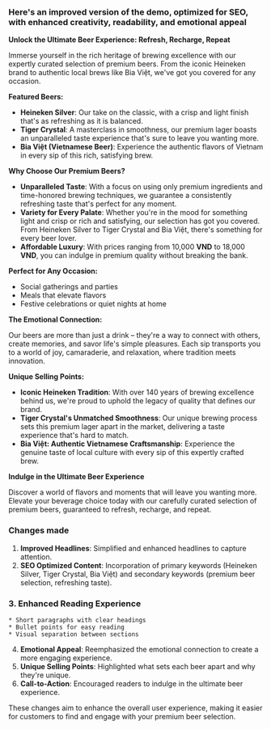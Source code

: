 ### Here's an improved version of the demo, optimized for **SEO**, with enhanced creativity, readability, and emotional appeal

**Unlock the Ultimate Beer Experience: Refresh, Recharge, Repeat**

Immerse yourself in the rich heritage of brewing excellence with our expertly curated selection of premium beers. From the iconic Heineken brand to authentic local brews like Bia Việt, we've got you covered for any occasion.

**Featured Beers:**

* **Heineken Silver**: Our take on the classic, with a crisp and light finish that's as refreshing as it is balanced.
* **Tiger Crystal**: A masterclass in smoothness, our premium lager boasts an unparalleled taste experience that's sure to leave you wanting more.
* **Bia Việt (Vietnamese Beer)**: Experience the authentic flavors of Vietnam in every sip of this rich, satisfying brew.

**Why Choose Our Premium Beers?**

* **Unparalleled Taste**: With a focus on using only premium ingredients and time-honored brewing techniques, we guarantee a consistently refreshing taste that's perfect for any moment.
* **Variety for Every Palate**: Whether you're in the mood for something light and crisp or rich and satisfying, our selection has got you covered. From Heineken Silver to Tiger Crystal and Bia Việt, there's something for every beer lover.
* **Affordable Luxury**: With prices ranging from 10,000 **VND** to 18,000 **VND**, you can indulge in premium quality without breaking the bank.

**Perfect for Any Occasion:**

* Social gatherings and parties
* Meals that elevate flavors
* Festive celebrations or quiet nights at home

**The Emotional Connection:**

Our beers are more than just a drink – they're a way to connect with others, create memories, and savor life's simple pleasures. Each sip transports you to a world of joy, camaraderie, and relaxation, where tradition meets innovation.

**Unique Selling Points:**

* **Iconic Heineken Tradition**: With over 140 years of brewing excellence behind us, we're proud to uphold the legacy of quality that defines our brand.
* **Tiger Crystal's Unmatched Smoothness**: Our unique brewing process sets this premium lager apart in the market, delivering a taste experience that's hard to match.
* **Bia Việt: Authentic Vietnamese Craftsmanship**: Experience the genuine taste of local culture with every sip of this expertly crafted brew.

**Indulge in the Ultimate Beer Experience**

Discover a world of flavors and moments that will leave you wanting more. Elevate your beverage choice today with our carefully curated selection of premium beers, guaranteed to refresh, recharge, and repeat.

### Changes made

1. **Improved Headlines**: Simplified and enhanced headlines to capture attention.
2. **SEO Optimized Content**: Incorporation of primary keywords (Heineken Silver, Tiger Crystal, Bia Việt) and secondary keywords (premium beer selection, refreshing taste).
### 3. **Enhanced Reading Experience**
	* Short paragraphs with clear headings
	* Bullet points for easy reading
	* Visual separation between sections
4. **Emotional Appeal**: Reemphasized the emotional connection to create a more engaging experience.
5. **Unique Selling Points**: Highlighted what sets each beer apart and why they're unique.
6. **Call-to-Action**: Encouraged readers to indulge in the ultimate beer experience.

These changes aim to enhance the overall user experience, making it easier for customers to find and engage with your premium beer selection.